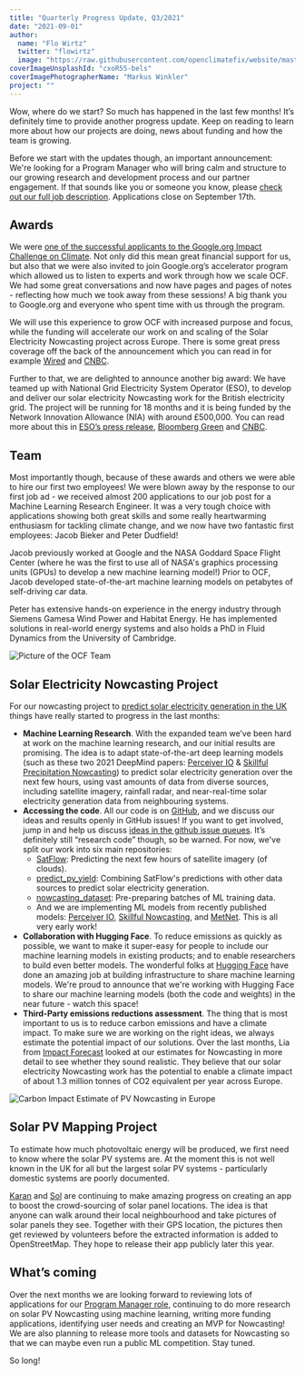 ```yaml
---
title: "Quarterly Progress Update, Q3/2021"
date: "2021-09-01"
author:
  name: "Flo Wirtz"
  twitter: "flowirtz"
  image: "https://raw.githubusercontent.com/openclimatefix/website/master/src/images/people/flo.jpg"
coverImageUnsplashId: "cxoR55-bels"
coverImagePhotographerName: "Markus Winkler"
project: ""
---
```


Wow, where do we start? So much has happened in the last few months! It’s definitely time to provide another progress update. Keep on reading to learn more about how our projects are doing, news about funding and how the team is growing.

Before we start with the updates though, an important announcement: We're looking for a Program Manager who will bring calm and structure to our growing research and development process and our partner engagement. If that sounds like you or someone you know, please [check out our full job description](https://openclimatefix.homerun.co/program-manager/en). Applications close on September 17th.

## Awards

We were [one of the successful applicants to the Google.org Impact Challenge on Climate](https://openclimatefix.org/blog/2021-04-13-googleorg-support). Not only did this mean great financial support for us, but also that we were also invited to join Google.org’s accelerator program which allowed us to listen to experts and work through how we scale OCF. We had some great conversations and now have pages and pages of notes - reflecting how much we took away from these sessions! A big thank you to Google.org and everyone who spent time with us through the program.

We will use this experience to grow OCF with increased purpose and focus, while the funding will accelerate our work on and scaling of the Solar Electricity Nowcasting project across Europe. There is some great press coverage off the back of the announcement which you can read in for example [Wired](https://www.wired.co.uk/article/solar-weather-forecasting) and [CNBC](https://www.cnbc.com/2021/04/14/google-backs-former-deepmind-employees-solar-forecasting-start-up.html).

Further to that, we are delighted to announce another big award: We have teamed up with National Grid Electricity System Operator (ESO), to develop and deliver our solar electricity Nowcasting work for the British electricity grid. The project will be running for 18 months and it is being funded by the Network Innovation Allowance (NIA) with around £500,000. You can read more about this in [ESO’s press release](https://www.nationalgrideso.com/news/former-deepmind-experts-ai-tool-could-help-boost-national-grid-esos-solar-forecasts), [Bloomberg Green](https://www.bloomberg.com/news/articles/2021-08-19/ai-tool-could-boost-u-k-solar-by-predicting-clouds) and [CNBC](https://www.cnbc.com/2021/08/23/uk-to-use-ex-deepmind-scientists-cloud-predicting-ai-to-boost-solar.html).

## Team

Most importantly though, because of these awards and others we were able to hire our first two employees! We were blown away by the response to our first job ad - we received almost 200 applications to our job post for a Machine Learning Research Engineer. It was a very tough choice with applications showing both great skills and some really heartwarming enthusiasm for tackling climate change, and we now have two fantastic first employees: Jacob Bieker and Peter Dudfield!

Jacob previously worked at Google and the NASA Goddard Space Flight Center (where he was the first to use all of NASA's graphics processing units (GPUs) to develop a new machine learning model!) Prior to OCF, Jacob developed state-of-the-art machine learning models on petabytes of self-driving car data.

Peter has extensive hands-on experience in the energy industry through Siemens Gamesa Wind Power and Habitat Energy. He has implemented solutions in real-world energy systems and also holds a PhD in Fluid Dynamics from the University of Cambridge.

![Picture of the OCF Team](https://raw.githubusercontent.com/openclimatefix/website/master/src/images/blog/2021-09-01_team-picture.png "That’s us! From left to right: Jack, Flo, Peter, Jacob & Dan.")

## Solar Electricity Nowcasting Project

For our nowcasting project to [predict solar electricity generation in the UK ](https://openclimatefix.org/projects/forecasting)things have really started to progress in the last months:

- **Machine Learning Research**. With the expanded team we’ve been hard at work on the machine learning research, and our initial results are promising. The idea is to adapt state-of-the-art deep learning models (such as these two 2021 DeepMind papers: [Perceiver IO](https://deepmind.com/research/open-source/perceiver-IO) & [Skillful Precipitation Nowcasting](https://arxiv.org/abs/2104.00954)) to predict solar electricity generation over the next few hours, using vast amounts of data from diverse sources, including satellite imagery, rainfall radar, and near-real-time solar electricity generation data from neighbouring systems.
- **Accessing the code**. All our code is on [GitHub](https://github.com/openclimatefix/), and we discuss our ideas and results openly in GitHub issues! If you want to get involved, jump in and help us discuss [ideas in the github issue queues](https://github.com/search?q=topic%3Anowcasting+org%3Aopenclimatefix+state%3Aopen&type=Issues&ref=advsearch&l=&l=). It’s definitely still “research code” though, so be warned. For now, we've split our work into six main repositories:
  - [SatFlow](https://github.com/openclimatefix/satflow/): Predicting the next few hours of satellite imagery (of clouds).
  - [predict_pv_yield](https://github.com/openclimatefix/predict_pv_yield/): Combining SatFlow's predictions with other data sources to predict solar electricity generation.
  - [nowcasting_dataset](https://github.com/openclimatefix/nowcasting_dataset): Pre-preparing batches of ML training data.
  - And we are implementing ML models from recently published models: [Perceiver IO](https://deepmind.com/research/open-source/perceiver-IO), [Skillful Nowcasting](https://github.com/openclimatefix/skillful_nowcasting), and [MetNet](https://github.com/openclimatefix/metnet). This is all very early work!
- **Collaboration with Hugging Face**. To reduce emissions as quickly as possible, we want to make it super-easy for people to include our machine learning models in existing products; and to enable researchers to build even better models. The wonderful folks at [Hugging Face](https://huggingface.co/) have done an amazing job at building infrastructure to share machine learning models. We're proud to announce that we're working with Hugging Face to share our machine learning models (both the code and weights) in the near future - watch this space!
- **Third-Party emissions reductions assessment**. The thing that is most important to us is to reduce carbon emissions and have a climate impact. To make sure we are working on the right ideas, we always estimate the potential impact of our solutions. Over the last months, Lia from [Impact Forecast](https://impact-forecast.com/) looked at our estimates for Nowcasting in more detail to see whether they sound realistic. They believe that our solar electricity Nowcasting work has the potential to enable a climate impact of about 1.3 million tonnes of CO2 equivalent per year across Europe.

![Carbon Impact Estimate of PV Nowcasting in Europe](https://raw.githubusercontent.com/openclimatefix/website/master/src/images/blog/2021-09-01_carbon-impact.jpg)

## Solar PV Mapping Project

To estimate how much photovoltaic energy will be produced, we first need to know where the solar PV systems are. At the moment this is not well known in the UK for all but the largest solar PV systems - particularly domestic systems are poorly documented.

[Karan](https://gitlab.com/karanmukhi) and [Sol](https://gitlab.com/solomoncotton) are continuing to make amazing progress on creating an app to boost the crowd-sourcing of solar panel locations. The idea is that anyone can walk around their local neighbourhood and take pictures of solar panels they see. Together with their GPS location, the pictures then get reviewed by volunteers before the extracted information is added to OpenStreetMap. They hope to release their app publicly later this year.

## What’s coming

Over the next months we are looking forward to reviewing lots of applications for our [Program Manager role](https://openclimatefix.homerun.co/program-manager/en), continuing to do more research on solar PV Nowcasting using machine learning, writing more funding applications, identifying user needs and creating an MVP for Nowcasting! We are also planning to release more tools and datasets for Nowcasting so that we can maybe even run a public ML competition. Stay tuned.

So long!
